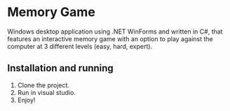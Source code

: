 # Memory Game

Windows desktop application using .NET WinForms and written in C#, that features an interactive memory game with an option to play against the computer at 3 different levels (easy, hard, expert).

## Installation and running

1. Clone the project.
2. Run in visual studio.
3. Enjoy!
